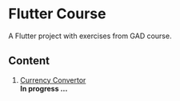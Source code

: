 # Flutter Course 

A Flutter project with exercises from GAD course.

## Content 

1. [Currency Convertor](https://github.com/CristiSandu/Flutter-Course/tree/main/lib/src/01)  
**In progress ...** 